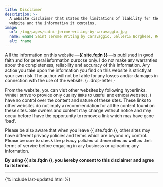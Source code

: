 ```yaml
---
title: Disclaimer
description: >-
  A website disclaimer that states the limitations of liability for the use of
  website and the information it contains.
image:
  url: /img/pages/saint-jerome-writing-by-caravaggio.jpg
  name: &name Saint Jerome Writing by Caravaggio, Galleria Borghese, Rome
  alt: *name
---
```



A&#8239;ll the information on this
website&#8239;—&#8202;**{{ site.fqdn }}**&#8239;—&#8202;is published in good
faith and for general information purpose only. I do not make any warranties
about the completeness, reliability and accuracy of this information. Any
action you take upon the information you find on this website is strictly at
your own risk. The author will not be liable for any losses and/or damages in
connection with the use of the website.
{: .drop-letter }

From the website, you can visit other websites by following hyperlinks. While
I strive to provide only quality links to useful and ethical websites, I have
no control over the content and nature of these sites. These links to other
websites do not imply a recommendation for all the content found on these
sites. Site owners and content may change without notice and may occur before I
have the opportunity to remove a link which may have gone ‘bad’.

Please be also aware that when you leave {{ site.fqdn }}, other sites may have
different privacy policies and terms which are beyond my control. Please be
sure to check the privacy policies of these sites as well as their terms of
service before engaging in any business or uploading any information.

**By using {{ site.fqdn }}, you hereby consent to this disclaimer and agree to
its terms.**

---

{% include last-updated.html %}
